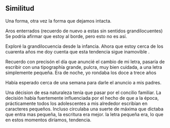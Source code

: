 ## Similitud
Una forma, otra vez la forma que dejamos intacta. 

Aros enterrados (recuerdo de nuevo a estas sin sentidos grandilocuentes) Se podría afirmar que estoy al borde, pero esto no es así. 

Exploré la grandilocuencia desde la infancia. Ahora que estoy cerca de los cuarenta años me doy cuenta que esta tendencia sigue inamovible .

Recuerdo con precisón el día que anuncié el cambio de mi letra, pasaría de escribir con una tipographía grande, pulcra, muy bien cuidada, a una letra simplemente pequeña. Era de noche, yo rondaba los doce a trece años 

Había esperado cerca de una semana para darle el anuncio a mis padres. 

Una décision de esa naturaleza tenía que pasar por el concilio familiar. La decisión había fuertemente influenciada por el hecho de que a la época, prácticamente todos los adolescentes a mis alrededor escribían en caracteres pequeños. Incluso circulaba una suerte de máxima que dictaba que entra mas pequeña, la escritura era mejor. la letra pequeña era, lo que en estos momentos diríamos, tendencia.
